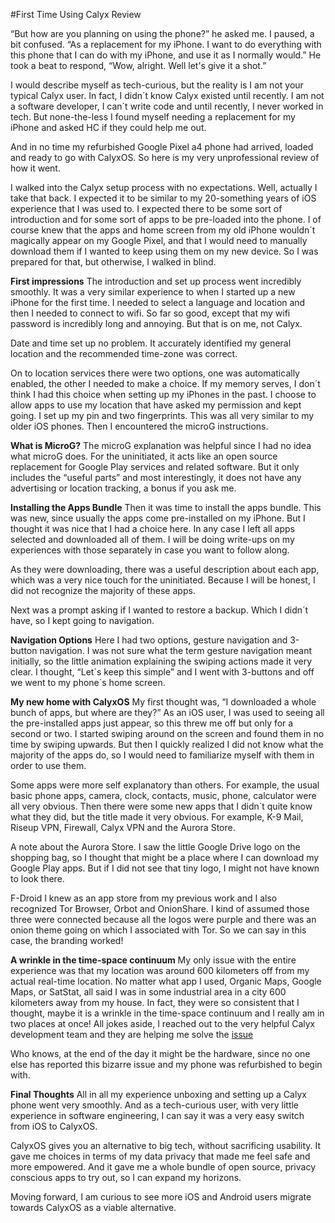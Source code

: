 #First Time Using Calyx Review

“But how are you planning on using the phone?” he asked me. I paused, a bit confused. “As a replacement for my iPhone. I want to do everything with this phone that I can do with my iPhone, and use it as I normally would.” He took a beat to respond, “Wow, alright. Well let's give it a shot.”

I would describe myself as tech-curious, but the reality is I am not your typical Calyx user. In fact, I didn´t know Calyx existed until recently. I am not a software developer, I can´t write code and until recently, I never worked in tech. But none-the-less I found myself needing a replacement for my iPhone and asked HC if they could help me out. 

And in no time my refurbished Google Pixel a4 phone had arrived, loaded and ready to go with CalyxOS. So here is my very unprofessional review of how it went.

I walked into the Calyx setup process with no expectations. Well, actually I take that back. I expected it to be similar to my 20-something years of iOS experience that I was used to. I expected there to be some sort of introduction and for some sort of apps to be pre-loaded into the phone. I of course knew that the apps and home screen from my old iPhone wouldn´t magically appear on my Google Pixel, and that I would need to manually download them if I wanted to keep using them on my new device. So I was prepared for that, but otherwise, I walked in blind.

**First impressions**
The introduction and set up process went incredibly smoothly. It was a very similar experience to when I started up a new iPhone for the first time. I needed to select a language and location and then I needed to connect to wifi. So far so good, except that my wifi password is incredibly long and annoying. But that is on me, not Calyx. 

Date and time set up no problem. It accurately identified my general location and the recommended time-zone was correct.

On to location services there were two options, one was automatically enabled, the other I needed to make a choice. If my memory serves, I don´t think I had this choice when setting up my iPhones in the past. I choose to allow apps to use my location that have asked my permission and kept going. I set up my pin and two fingerprints. This was all very similar to my older iOS phones. Then I encountered the microG instructions. 

**What is MicroG?**
The microG explanation was helpful since I had no idea what microG does. For the uninitiated, it acts like an open source replacement for Google Play services and related software. But it only includes the “useful parts” and most interestingly, it does not have any advertising or location tracking, a bonus if you ask me. 

**Installing the Apps Bundle**
Then it was time to install the apps bundle.  This was new, since usually the apps come pre-installed on my iPhone. But I thought it was nice that I had a choice here. In any case I left all apps selected and downloaded all of them. I will be doing write-ups on my experiences with those separately in case you want to follow along.

As they were downloading, there was a useful description about each app, which was a very nice touch for the uninitiated. Because I will be honest, I did not recognize the majority of these apps.

Next was a prompt asking if I wanted to restore a backup. Which I didn´t have, so I kept going to navigation. 

**Navigation Options**
Here I had two options, gesture navigation and 3-button navigation. I was not sure what the term gesture navigation meant initially, so the little animation explaining the swiping actions made it very clear. I thought, “Let´s keep this simple” and I went with 3-buttons and off we went to my phone´s home screen. 

**My new home with CalyxOS**
My first thought was, “I downloaded a whole bunch of apps, but where are they?” As an iOS user, I was used to seeing all the pre-installed apps just appear, so this threw me off but only for a second or two. I started swiping around on the screen and found them in no time by swiping upwards. But then I quickly realized I did not know what the majority of the apps do, so I would need to familiarize myself with them in order to use them. 

Some apps were more self explanatory than others. For example, the usual basic phone apps, camera, clock, contacts, music, phone, calculator were all very obvious. Then there were some new apps that I didn´t quite know what they did, but the title made it very obvious. For example, K-9 Mail, Riseup VPN, Firewall, Calyx VPN and the Aurora Store. 

A note about the Aurora Store. I saw the little Google Drive logo on the shopping bag, so I thought that might be a place where I can download my Google Play apps. But if I did not see that tiny logo, I might not have known to look there. 

F-Droid I knew as an app store from my previous work and I also recognized Tor Browser, Orbot and OnionShare. I kind of assumed those three were connected because all the logos were purple and there was an onion theme going on which I associated with Tor. So we can say in this case, the branding worked!

**A wrinkle in the time-space continuum**
My only issue with the entire experience was that my location was around 600 kilometers off from my actual real-time location. No matter what app I used, Organic Maps, Google Maps, or SatStat, all said I was in some industrial area in a city 600 kilometers away from my house. In fact, they were so consistent that I thought, maybe it is a wrinkle in the time-space continuum and I really am in two places at once! All jokes aside, I reached out to the very helpful Calyx development team and they are helping me solve the [issue](https://gitlab.com/CalyxOS/calyxos/-/issues/2258)

Who knows, at the end of the day it might be the hardware, since no one else has reported this bizarre issue and my phone was refurbished to begin with.

**Final Thoughts**
All in all my experience unboxing and setting up a Calyx phone went very smoothly. And as a tech-curious user, with very little experience in software engineering, I can say it was a very easy switch from iOS to CalyxOS. 

CalyxOS gives you an alternative to big tech, without sacrificing usability. It gave me choices in terms of my data privacy that made me feel safe and more empowered. And it gave me a whole bundle of open source, privacy conscious apps to try out, so I can expand my horizons. 

Moving forward, I am curious to see more iOS and Android users migrate towards CalyxOS as a viable alternative. 
